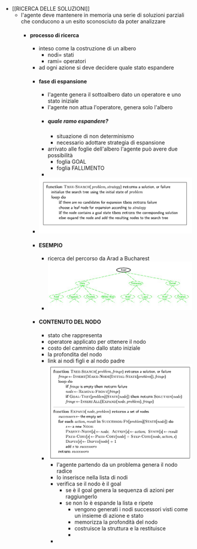 - [[RICERCA DELLE SOLUZIONI]]
	- l'agente deve mantenere in memoria una serie di soluzioni parziali che conducono a un esito sconosciuto da poter analizzare
		- #### processo di ricerca
			- inteso come la costruzione di un albero
				- nodi= stati
				- rami= operatori
			- ad ogni azione si deve decidere quale stato espandere
			- #### fase di espansione
				- l'agente genera il sottoalbero dato un operatore e uno stato iniziale
				- l'agente non attua l'operatore, genera solo l'albero
				- ##### quale  ramo espandere?
					- situazione di non determinismo
					- necessario adottare strategia di espansione
				- arrivato alle foglie dell'albero l'agente può avere due possibilità
					- foglia GOAL
					- foglia FALLIMENTO
				-
			- ![image.png](../assets/image_1678447395160_0.png)
			- #### ESEMPIO
				- ricerca del percorso da Arad a Bucharest
				- ![image.png](../assets/image_1678447622677_0.png)
			- #### CONTENUTO DEL NODO
				- stato che rappresenta
				- operatore applicato per ottenere il nodo
				- costo del cammino dallo stato iniziale
				- la profondita del nodo
				- link ai nodi figli e al nodo padre
				- ![image.png](../assets/image_1678448256664_0.png)
					- l'agente partendo da un problema genera il nodo radice
					- lo inserisce nella lista di nodi
					- verifica se il nodo è il goal
						- se è il goal genera la sequenza di azioni per raggiungerlo
						- se non lo è espande la lista e ripete
							- vengono generati i nodi successori visti come un insieme di azione e stato
							- memorizza la profondità del nodo
							- costruisce la struttura e la restituisce
							-
					-